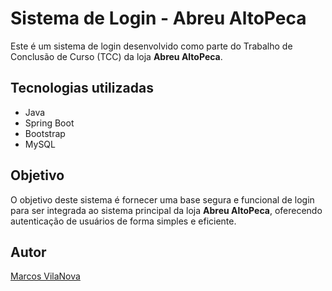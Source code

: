 # Sistema de Login - Abreu AltoPeca

Este é um sistema de login desenvolvido como parte do Trabalho de Conclusão de Curso (TCC) da loja **Abreu AltoPeca**.

## Tecnologias utilizadas

- Java
- Spring Boot
- Bootstrap
- MySQL

## Objetivo

O objetivo deste sistema é fornecer uma base segura e funcional de login para ser integrada ao sistema principal da loja **Abreu AltoPeca**, oferecendo autenticação de usuários de forma simples e eficiente.

## Autor

[Marcos VilaNova](https://github.com/MarcosVilanova)
